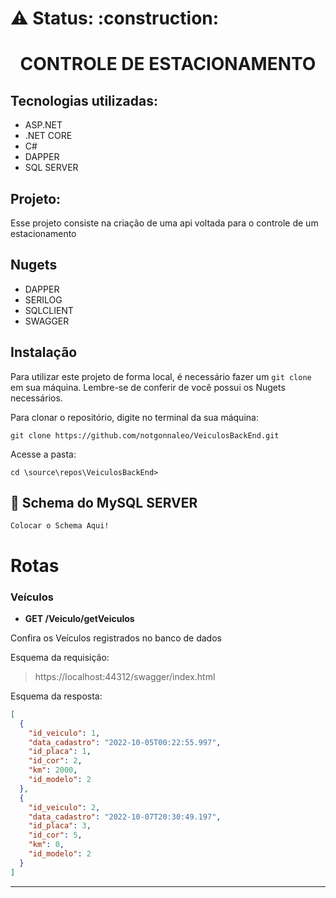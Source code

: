 <h1> ⚠️ Status: :construction: </h1>

<h1 align="center">CONTROLE DE ESTACIONAMENTO </h1>

## Tecnologias utilizadas:

- ASP.NET
- .NET CORE
- C#
- DAPPER
- SQL SERVER

## Projeto:

Esse projeto consiste na criação de uma api voltada para o controle de um estacionamento 

## Nugets

- DAPPER
- SERILOG
- SQLCLIENT
- SWAGGER

## Instalação

Para utilizar este projeto de forma local, é necessário fazer um
`git clone` em sua máquina. Lembre-se de conferir de você possui os Nugets necessários.

Para clonar o repositório, digite no terminal da sua máquina:

```
git clone https://github.com/notgonnaleo/VeiculosBackEnd.git
```

Acesse a pasta:
```
cd \source\repos\VeiculosBackEnd>
```

## 💾 Schema do MySQL SERVER
```
Colocar o Schema Aqui!
```

# Rotas

### Veículos

- **GET /Veiculo/getVeiculos**

Confira os Veículos registrados no banco de dados

Esquema da requisição:

>https://localhost:44312/swagger/index.html

Esquema da resposta:

```json
[
  {
    "id_veiculo": 1,
    "data_cadastro": "2022-10-05T00:22:55.997",
    "id_placa": 1,
    "id_cor": 2,
    "km": 2000,
    "id_modelo": 2
  },
  {
    "id_veiculo": 2,
    "data_cadastro": "2022-10-07T20:30:49.197",
    "id_placa": 3,
    "id_cor": 5,
    "km": 0,
    "id_modelo": 2
  }
]
```
---


